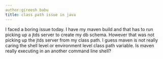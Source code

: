 ```yaml
---
author:gireesh babu
title: class path issue in java
---
```


I faced a boring issue today.  I have my maven build and that has to run picking up a jtds server to create my db schema.  However that was not picking up the jtds server from my class path.  I guess maven is not really caring the shell level or environment level class path variable.  Is maven really executing in an another command line shell?


